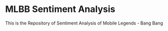 # MLBB Sentiment Analysis

This is the Repository of Sentiment Analysis of Mobile Legends - Bang Bang 
